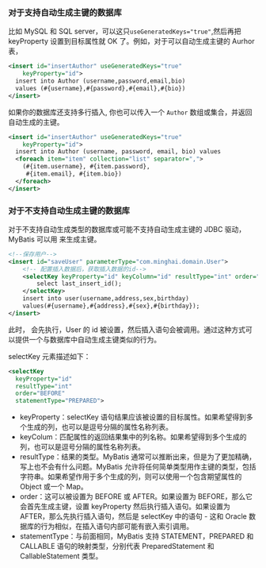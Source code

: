 ### 对于支持自动生成主键的数据库

比如 MySQL 和 SQL server，可以这只`useGeneratedKeys="true"`,然后再把 keyProperty 设置到目标属性就 OK 了。例如，对于可以自动生成主键的 Aurhor 表，

```xml
<insert id="insertAuthor" useGeneratedKeys="true"
    keyProperty="id">
  insert into Author (username,password,email,bio)
  values (#{username},#{password},#{email},#{bio})
</insert>
```

如果你的数据库还支持多行插入, 你也可以传入一个 `Author` 数组或集合，并返回自动生成的主键。

```xml
<insert id="insertAuthor" useGeneratedKeys="true"
    keyProperty="id">
  insert into Author (username, password, email, bio) values
  <foreach item="item" collection="list" separator=",">
    (#{item.username}, #{item.password}, 
     #{item.email}, #{item.bio})
  </foreach>
</insert>
```

###  对于不支持自动生成主键的数据库

对于不支持自动生成类型的数据库或可能不支持自动生成主键的 JDBC 驱动，MyBatis 可以用 <kbd><selectKey></kbd> 来生成主键。


```xml
<!--保存用户-->
<insert id="saveUser" parameterType="com.minghai.domain.User">
    <!-- 配置插入数据后，获取插入数据的id-->
    <selectKey keyProperty="id" keyColumn="id" resultType="int" order="AFTER">
        select last_insert_id();
    </selectKey>
    insert into user(username,address,sex,birthday) 
    values(#{username},#{address},#{sex},#{birthday});
</insert>
```

此时， <kbd><selectKey></kbd>会先执行，User 的 id 被设置，然后插入语句会被调用。通过这种方式可以提供一个与数据库中自动生成主键类似的行为。

selectKey 元素描述如下：

```xml
<selectKey
  keyProperty="id"
  resultType="int"
  order="BEFORE"
  statementType="PREPARED">
```

+ keyProperty：selectKey 语句结果应该被设置的目标属性。如果希望得到多个生成的列，也可以是逗号分隔的属性名称列表。
+ keyColum：匹配属性的返回结果集中的列名称。如果希望得到多个生成的列，也可以是逗号分隔的属性名称列表。
+ resultType：结果的类型。MyBatis 通常可以推断出来，但是为了更加精确，写上也不会有什么问题。MyBatis 允许将任何简单类型用作主键的类型，包括字符串。如果希望作用于多个生成的列，则可以使用一个包含期望属性的 Object 或一个 Map。
+ order：这可以被设置为 BEFORE 或 AFTER。如果设置为 BEFORE，那么它会首先生成主键，设置 keyProperty 然后执行插入语句。如果设置为 AFTER，那么先执行插入语句，然后是 selectKey 中的语句 - 这和 Oracle 数据库的行为相似，在插入语句内部可能有嵌入索引调用。
+ statementType：与前面相同，MyBatis 支持 STATEMENT，PREPARED 和 CALLABLE 语句的映射类型，分别代表 PreparedStatement 和 CallableStatement 类型。

